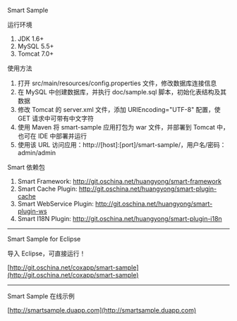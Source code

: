 Smart Sample

运行环境

1. JDK 1.6+
2. MySQL 5.5+
3. Tomcat 7.0+

使用方法

1. 打开 src/main/resources/config.properties 文件，修改数据库连接信息
2. 在 MySQL 中创建数据库，并执行 doc/sample.sql 脚本，初始化表结构及其数据
3. 修改 Tomcat 的 server.xml 文件，添加 URIEncoding="UTF-8" 配置，使 GET 请求中可带有中文字符
4. 使用 Maven 将 smart-sample 应用打包为 war 文件，并部署到 Tomcat 中，也可在 IDE 中部署并运行
5. 使用该 URL 访问应用：http://[host]:[port]/smart-sample/，用户名/密码：admin/admin

Smart 依赖包

1. Smart Framework:         http://git.oschina.net/huangyong/smart-framework
2. Smart Cache Plugin:      http://git.oschina.net/huangyong/smart-plugin-cache
3. Smart WebService Plugin: http://git.oschina.net/huangyong/smart-plugin-ws
3. Smart I18N Plugin:       http://git.oschina.net/huangyong/smart-plugin-i18n

----------------------------------------------------------------------------------------------------

Smart Sample for Eclipse

导入 Eclipse，可直接运行！

[http://git.oschina.net/coxapp/smart-sample](http://git.oschina.net/coxapp/smart-sample)

----------------------------------------------------------------------------------------------------

Smart Sample 在线示例

[http://smartsample.duapp.com](http://smartsample.duapp.com)